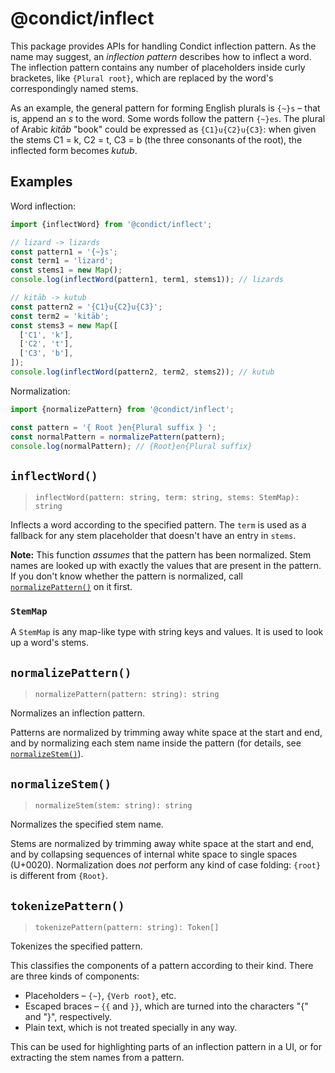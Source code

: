# @condict/inflect

This package provides APIs for handling Condict inflection pattern. As the name may suggest, an _inflection pattern_ describes how to inflect a word. The inflection pattern contains any number of placeholders inside curly bracketes, like `{Plural root}`, which are replaced by the word's correspondingly named stems.

As an example, the general pattern for forming English plurals is `{~}s` – that is, append an _s_ to the word. Some words follow the pattern `{~}es`. The plural of Arabic _kitāb_ "book" could be expressed as `{C1}u{C2}u{C3}`: when given the stems C1 = k, C2 = t, C3 = b (the three consonants of the root), the inflected form becomes _kutub_.

## Examples

Word inflection:

```javascript
import {inflectWord} from '@condict/inflect';

// lizard -> lizards
const pattern1 = '{~}s';
const term1 = 'lizard';
const stems1 = new Map();
console.log(inflectWord(pattern1, term1, stems1)); // lizards

// kitāb -> kutub
const pattern2 = '{C1}u{C2}u{C3}';
const term2 = 'kitāb';
const stems3 = new Map([
  ['C1', 'k'],
  ['C2', 't'],
  ['C3', 'b'],
]);
console.log(inflectWord(pattern2, term2, stems2)); // kutub
```

Normalization:

```javascript
import {normalizePattern} from '@condict/inflect';

const pattern = '{ Root }en{Plural suffix } ';
const normalPattern = normalizePattern(pattern);
console.log(normalPattern); // {Root}en{Plural suffix}
```

## `inflectWord()`

> `inflectWord(pattern: string, term: string, stems: StemMap): string`

Inflects a word according to the specified pattern. The `term` is used as a fallback for any stem placeholder that doesn't have an entry in `stems`.

**Note:** This function _assumes_ that the pattern has been normalized. Stem names are looked up with exactly the values that are present in the pattern. If you don't know whether the pattern is normalized, call [`normalizePattern()`](#normalizepattern) on it first.

### `StemMap`

A `StemMap` is any map-like type with string keys and values. It is used to look up a word's stems.

## `normalizePattern()`

> `normalizePattern(pattern: string): string`

Normalizes an inflection pattern.

Patterns are normalized by trimming away white space at the start and end, and by normalizing each stem name inside the pattern (for details, see [`normalizeStem()`](#normalizestem)).

## `normalizeStem()`

> `normalizeStem(stem: string): string`

Normalizes the specified stem name.

Stems are normalized by trimming away white space at the start and end, and by collapsing sequences of internal white space to single spaces (U+0020). Normalization does _not_ perform any kind of case folding: `{root}` is different from `{Root}`.

## `tokenizePattern()`

> `tokenizePattern(pattern: string): Token[]`

Tokenizes the specified pattern.

This classifies the components of a pattern according to their kind. There are three kinds of components:

* Placeholders – `{~}`, `{Verb root}`, etc.
* Escaped braces – `{{` and `}}`, which are turned into the characters "{" and "}", respectively.
* Plain text, which is not treated specially in any way.

This can be used for highlighting parts of an inflection pattern in a UI, or for extracting the stem names from a pattern.
